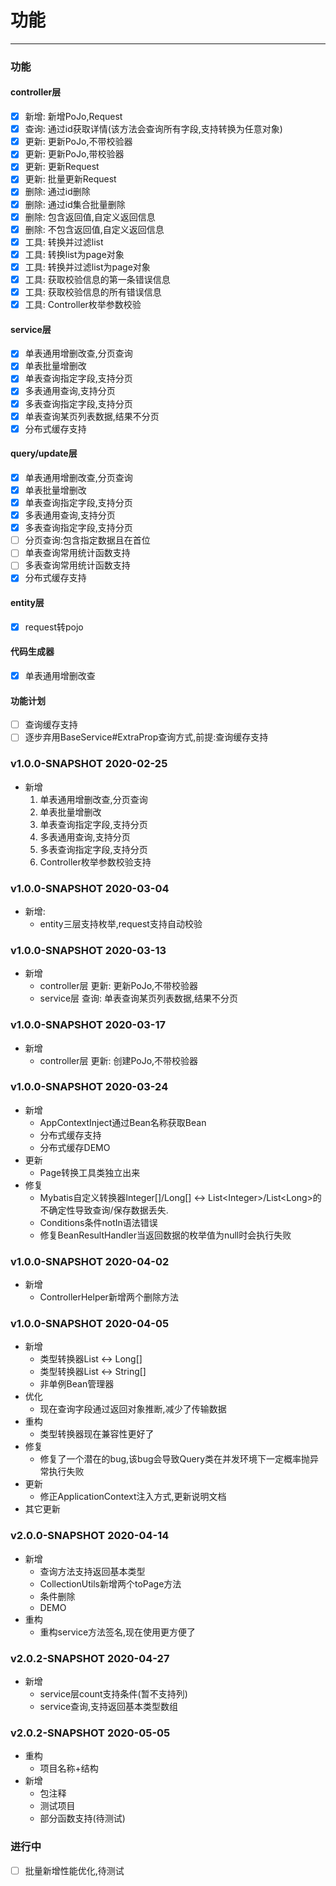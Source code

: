 ﻿# 功能

---

### 功能
#### controller层
 - [X] 新增: 新增PoJo,Request
 - [X] 查询: 通过id获取详情(该方法会查询所有字段,支持转换为任意对象)
 - [X] 更新: 更新PoJo,不带校验器
 - [X] 更新: 更新PoJo,带校验器
 - [X] 更新: 更新Request
 - [X] 更新: 批量更新Request
 - [X] 删除: 通过id删除
 - [X] 删除: 通过id集合批量删除
 - [X] 删除: 包含返回值,自定义返回信息
 - [X] 删除: 不包含返回值,自定义返回信息
 - [X] 工具: 转换并过滤list
 - [X] 工具: 转换list为page对象
 - [X] 工具: 转换并过滤list为page对象
 - [X] 工具: 获取校验信息的第一条错误信息
 - [X] 工具: 获取校验信息的所有错误信息
 - [X] 工具: Controller枚举参数校验
#### service层
 - [X] 单表通用增删改查,分页查询
 - [X] 单表批量增删改
 - [X] 单表查询指定字段,支持分页
 - [X] 多表通用查询,支持分页
 - [X] 多表查询指定字段,支持分页
 - [X] 单表查询某页列表数据,结果不分页
 - [X] 分布式缓存支持
#### query/update层
 - [X] 单表通用增删改查,分页查询
 - [X] 单表批量增删改
 - [X] 单表查询指定字段,支持分页
 - [X] 多表通用查询,支持分页
 - [X] 多表查询指定字段,支持分页
 - [ ] 分页查询:包含指定数据且在首位
 - [ ] 单表查询常用统计函数支持
 - [ ] 多表查询常用统计函数支持
 - [X] 分布式缓存支持
#### entity层
 - [X] request转pojo
#### 代码生成器
 - [X] 单表通用增删改查
#### 功能计划
 - [ ] 查询缓存支持
 - [ ] 逐步弃用BaseService#ExtraProp查询方式,前提:查询缓存支持

### v1.0.0-SNAPSHOT 2020-02-25
 - 新增
    1. 单表通用增删改查,分页查询
    2. 单表批量增删改
    3. 单表查询指定字段,支持分页
    4. 多表通用查询,支持分页
    5. 多表查询指定字段,支持分页
    6. Controller枚举参数校验支持
### v1.0.0-SNAPSHOT 2020-03-04
 - 新增: 
    - entity三层支持枚举,request支持自动校验
### v1.0.0-SNAPSHOT 2020-03-13
 - 新增
    - controller层 更新: 更新PoJo,不带校验器
    - service层 查询: 单表查询某页列表数据,结果不分页
### v1.0.0-SNAPSHOT 2020-03-17
 - 新增
    - controller层 更新: 创建PoJo,不带校验器
### v1.0.0-SNAPSHOT 2020-03-24
 - 新增
    - AppContextInject通过Bean名称获取Bean
    - 分布式缓存支持
    - 分布式缓存DEMO
 - 更新
    - Page转换工具类独立出来
 - 修复
    - Mybatis自定义转换器Integer[]/Long[] <-> List\<Integer>/List\<Long>的不确定性导致查询/保存数据丢失.
    - Conditions条件notIn语法错误
    - 修复BeanResultHandler当返回数据的枚举值为null时会执行失败
### v1.0.0-SNAPSHOT 2020-04-02
 - 新增
    - ControllerHelper新增两个删除方法
### v1.0.0-SNAPSHOT 2020-04-05
 - 新增
    - 类型转换器List<Long> <-> Long[]
    - 类型转换器List<String> <-> String[]
    - 非单例Bean管理器
 - 优化   
    - 现在查询字段通过返回对象推断,减少了传输数据
 - 重构
    - 类型转换器现在兼容性更好了
 - 修复
    - 修复了一个潜在的bug,该bug会导致Query类在并发环境下一定概率抛异常执行失败
 - 更新
    - 修正ApplicationContext注入方式,更新说明文档
 - 其它更新
### v2.0.0-SNAPSHOT 2020-04-14
 - 新增
    - 查询方法支持返回基本类型
    - CollectionUtils新增两个toPage方法
    - 条件删除
    - DEMO
 - 重构
    - 重构service方法签名,现在使用更方便了
### v2.0.2-SNAPSHOT 2020-04-27
 - 新增
    - service层count支持条件(暂不支持列)
    - service查询,支持返回基本类型数组
    
### v2.0.2-SNAPSHOT 2020-05-05
 - 重构
    - 项目名称+结构
 - 新增
    - 包注释
    - 测试项目
    - 部分函数支持(待测试)
### 进行中
 - [ ] 批量新增性能优化,待测试
